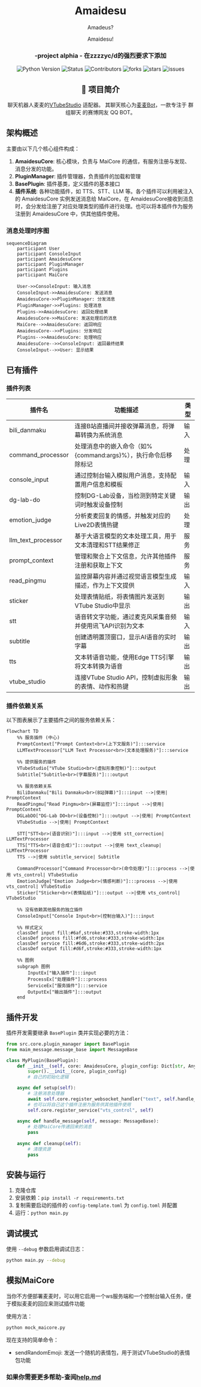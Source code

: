 <br />
<div align="center">

# Amaidesu

Amadeus?

Amaidesu!

### -project alphia - 在zzzzyc/d的强烈要求下添加

  ![Python Version](https://img.shields.io/badge/Python-3.10+-blue)
  ![Status](https://img.shields.io/badge/状态-开摆中-red)
  ![Contributors](https://img.shields.io/badge/贡献者-没几个人-red)
  ![forks](https://img.shields.io/badge/分支数-一点点-green)
  ![stars](https://img.shields.io/github/stars/ChangingSelf/Amaidesu?style=flat&label=星标数)
  ![issues](https://img.shields.io/github/issues/ChangingSelf/Amaidesu)



## 📝 项目简介


聊天机器人麦麦的[VTubeStudio](https://github.com/DenchiSoft/VTubeStudio) 适配器。
其聊天核心为[麦麦Bot](https://github.com/aiM-with-u/MaiBot)，一款专注于 群组聊天 
的赛博网友 QQ BOT。

</div>

## 架构概述

主要由以下几个核心组件构成：

1. **AmaidesuCore**: 核心模块，负责与 MaiCore 的通信，有服务注册与发现、消息分发的功能。
2. **PluginManager**: 插件管理器，负责插件的加载和管理
3. **BasePlugin**: 插件基类，定义插件的基本接口
4. **插件系统**: 各种功能插件，如 TTS、STT、LLM 等。各个插件可以利用被注入的 AmaidesuCore 实例发送消息给 MaiCore，在 AmaidesuCore接收到消息时，会分发给注册了对应处理类型的插件进行处理。也可以将本插件作为服务注册到 AmaidesuCore 中，供其他插件使用。

### 消息处理时序图

```mermaid
sequenceDiagram
    participant User
    participant ConsoleInput
    participant AmaidesuCore
    participant PluginManager
    participant Plugins
    participant MaiCore

    User->>ConsoleInput: 输入消息
    ConsoleInput->>AmaidesuCore: 发送消息
    AmaidesuCore->>PluginManager: 分发消息
    PluginManager->>Plugins: 处理消息
    Plugins->>AmaidesuCore: 返回处理结果
    AmaidesuCore->>MaiCore: 发送处理后的消息
    MaiCore-->>AmaidesuCore: 返回响应
    AmaidesuCore-->>Plugins: 分发响应
    Plugins-->>AmaidesuCore: 处理响应
    AmaidesuCore-->>ConsoleInput: 返回最终结果
    ConsoleInput-->>User: 显示结果
```

## 已有插件

### 插件列表

| 插件名 | 功能描述 | 类型 |
|-------|---------|------|
| bili_danmaku | 连接B站直播间并接收弹幕消息，将弹幕转换为系统消息 | 输入 |
| command_processor | 处理消息中的嵌入命令（如%{command:args}%），执行命令后移除标记 | 处理 |
| console_input | 通过控制台输入模拟用户消息，支持配置用户信息和模板 | 输入 |
| dg-lab-do | 控制DG-Lab设备，当检测到特定关键词时触发设备控制 | 输出 |
| emotion_judge | 分析麦麦回复的情感，并触发对应的Live2D表情热键 | 处理 |
| llm_text_processor | 基于大语言模型的文本处理工具，用于文本清理和STT结果修正 | 服务 |
| prompt_context | 管理和聚合上下文信息，允许其他插件注册和获取上下文 | 服务 |
| read_pingmu | 监控屏幕内容并通过视觉语言模型生成描述，作为上下文提供 | 输入 |
| sticker | 处理表情贴纸，将表情图片发送到VTube Studio中显示 | 输出 |
| stt | 语音转文字功能，通过麦克风采集音频并使用讯飞API识别为文本 | 输入 |
| subtitle | 创建透明置顶窗口，显示AI语音的实时字幕 | 输出 |
| tts | 文本转语音功能，使用Edge TTS引擎将文本转换为语音 | 输出 |
| vtube_studio | 连接VTube Studio API，控制虚拟形象的表情、动作和热键 | 输出 |

### 插件依赖关系

以下图表展示了主要插件之间的服务依赖关系：

```mermaid
flowchart TD
    %% 服务插件 (中心)
    PromptContext["Prompt Context<br>(上下文服务)"]:::service
    LLMTextProcessor["LLM Text Processor<br>(文本处理服务)"]:::service
    
    %% 提供服务的插件
    VTubeStudio["VTube Studio<br>(虚拟形象控制)"]:::output
    Subtitle["Subtitle<br>(字幕服务)"]:::output
    
    %% 服务依赖关系
    BiliDanmaku["Bili Danmaku<br>(B站弹幕)"]:::input -->|使用| PromptContext
    ReadPingmu["Read Pingmu<br>(屏幕监控)"]:::input -->|使用| PromptContext
    DGLabDO["DG-Lab DO<br>(设备控制)"]:::output -->|使用| PromptContext
    VTubeStudio -->|使用| PromptContext
    
    STT["STT<br>(语音识别)"]:::input -->|使用 stt_correction| LLMTextProcessor
    TTS["TTS<br>(语音合成)"]:::output -->|使用 text_cleanup| LLMTextProcessor
    TTS -->|使用 subtitle_service| Subtitle
    
    CommandProcessor["Command Processor<br>(命令处理)"]:::process -->|使用 vts_control| VTubeStudio
    EmotionJudge["Emotion Judge<br>(情感判断)"]:::process -->|使用 vts_control| VTubeStudio
    Sticker["Sticker<br>(表情贴纸)"]:::output -->|使用 vts_control| VTubeStudio
    
    %% 没有依赖其他服务的独立插件
    ConsoleInput["Console Input<br>(控制台输入)"]:::input
    
    %% 样式定义
    classDef input fill:#6af,stroke:#333,stroke-width:1px
    classDef process fill:#fd6,stroke:#333,stroke-width:1px
    classDef service fill:#6d6,stroke:#333,stroke-width:2px
    classDef output fill:#d6f,stroke:#333,stroke-width:1px
    
    %% 图例
    subgraph 图例
        InputEx["输入插件"]:::input
        ProcessEx["处理插件"]:::process
        ServiceEx["服务插件"]:::service
        OutputEx["输出插件"]:::output
    end
```

## 插件开发

插件开发需要继承 `BasePlugin` 类并实现必要的方法：

```python
from src.core.plugin_manager import BasePlugin
from maim_message.message_base import MessageBase

class MyPlugin(BasePlugin):
    def __init__(self, core: AmaidesuCore, plugin_config: Dict[str, Any]):
        super().__init__(core, plugin_config)
        # 自己的初始化逻辑

    async def setup(self):
        # 注册消息处理器
        await self.core.register_websocket_handler("text", self.handle_message)
        # 也可以将自己这个插件注册为服务供其他插件使用
        self.core.register_service("vts_control", self)
    
    async def handle_message(self, message: MessageBase):
        # 处理MaiCore传递回来的消息
        pass
    
    async def cleanup(self):
        # 清理资源
        pass
```

## 安装与运行

1. 克隆仓库
2. 安装依赖：`pip install -r requirements.txt`
3. 复制需要启动的插件的 `config-template.toml` 为 `config.toml` 并配置
4. 运行：`python main.py`

## 调试模式

使用 `--debug` 参数启用调试日志：

```bash
python main.py --debug
```

## 模拟MaiCore

当你不方便部署麦麦时，可以用它启用一个ws服务端和一个控制台输入任务，便于模拟麦麦的回应来测试插件功能

使用方法：

```bash
python mock_maicore.py
```

现在支持的简单命令：
- sendRandomEmoji: 发送一个随机的表情包，用于测试VTubeStudio的表情包功能


### 如果你需要更多帮助-查阅[help.md](https://github.com/ChangingSelf/Amaidesu/blob/main/help.md)
